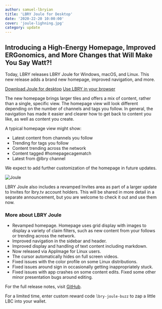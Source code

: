 ```yaml
---
author: samuel-lbryian
title: 'LBRY Joule for Desktop'
date: '2020-22-20 10:00:00'
cover: 'joule-lighning.jpg'
category: update
---
```


## Introducing a High-Energy Homepage, Improved ERGonomics, and More Changes that Will Make You Say Watt?!

Today, LBRY releases LBRY Joule for Windows, macOS, and Linux. This new release adds a brand new homepage, improved navigation, and more.

[Download Joule for desktop](https://lbry.com/get) [Use LBRY in your browser](https://lbry.tv)

The new homepage brings larger tiles and offers a mix of content, rather than a single, specific view. The homepage view will look different depending on the number of channels and tags you follow. In general, the navigation has made it easier and clearer how to get back to content you like, as well as content you create.

A typical homepage view might show:

- Latest content from channels you follow
- Trending for tags you follow
- Content trending across the network
- Content tagged #homepagecagematch
- Latest from @lbry channel

We expect to add further customization of the homepage in future updates. 

![Joule](https://spee.ch/@lbrynews:0/lbry-joule.gif)

LBRY Joule also includes a revamped Invites area as part of a larger update to Invites for lbry.tv account holders. This will be shared in more detail in a separate announcement, but you are welcome to check it out and use them now.

### More about LBRY Joule

- Revamped homepage. Homepage uses grid display with images to display a variety of claim filters, such as new content from your follows or trending across the network.
- Improved navigation in the sidebar and header.
- Improved display and handling of text content including markdown. 
- Now released via AppImage for Linux users.
- The cursor automatically hides on full screen videos.
- Fixed issues with the color profile on some Linux distributions.
- Fixed issues around sign in occasionally getting inappropriately stuck.
- Fixed issues with app crashes on some content edits. Fixed some other minor presentation bugs around editing.

For the full release notes, visit [GitHub](https://github.com/lbryio/lbry-desktop/releases/tag/v0.39.0).

For a limited time, enter custom reward code `lbry-joule-buzz` to zap a little LBC into your wallet.
